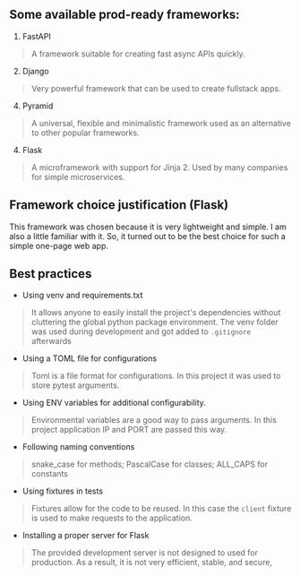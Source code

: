 ## Some available prod-ready frameworks:

1. FastAPI

> A framework suitable for creating fast async APIs quickly.

2. Django

> Very powerful framework that can be used to create fullstack apps.

4. Pyramid

> A universal, flexible and minimalistic framework used as an alternative to other popular frameworks.

4. Flask

> A microframework with support for Jinja 2. Used by many companies for simple microservices.

## Framework choice justification (Flask)

This framework was chosen because it is very lightweight and simple. I am also a little familiar with it. So, it turned
out to be the best choice for such a simple one-page web app.

## Best practices

- Using venv and requirements.txt

> It allows anyone to easily install the project's dependencies
> without cluttering the global python package environment.
> The venv folder was used during development and got added to `.gitignore` afterwards

- Using a TOML file for configurations

> Toml is a file format for configurations.
> In this project it was used to store pytest arguments.

- Using ENV variables for additional configurability.

> Environmental variables are a good way to pass arguments.
> In this project application IP and PORT are passed this way.

- Following naming conventions

> snake_case for methods; PascalCase for classes; ALL_CAPS for constants

- Using fixtures in tests

> Fixtures allow for the code to be reused. In this case the `client`
> fixture is used to make requests to the application.

- Installing a proper server for Flask

> The provided development server is not designed to used for
> production. As a result, it is not very efficient, stable, and secure,

